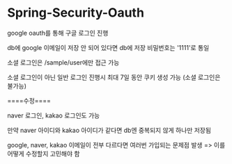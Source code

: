 # Spring-Security-Oauth

google oauth를 통해 구글 로그인 진행

db에 google 이메일이 저장 안 되어 있다면 db에 저장
비밀번호는 '1111'로 통일

소셜 로그인은 /sample/user에만 접근 가능

소셜 로그인이 아닌 일반 로그인 진행시 최대 7일 동안 쿠키 생성 가능
(소셜 로그인은 불가능)

====수정====

naver 로그인, kakao 로그인도 가능

만약 naver 아이디와 kakao 아이디가 같다면 db엔 중복되지 않게 하나만 저장됨

google, naver, kakao 이메일이 전부 다르다면 여러번 가입되는 문제점 발생 
=> 이를 어떻게 수정할지 고민해야 함
